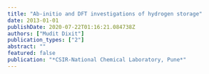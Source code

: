 ```yaml
---
title: "Ab-initio and DFT investigations of hydrogen storage"
date: 2013-01-01
publishDate: 2020-07-22T01:16:21.084738Z
authors: ["Mudit Dixit"]
publication_types: ["2"]
abstract: ""
featured: false
publication: "*CSIR-National Chemical Laboratory, Pune*"
---
```


